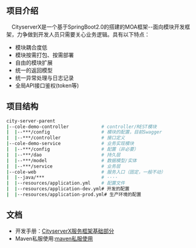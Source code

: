 ## 项目介绍

　CityserverX是一个基于SpringBoot2.0的搭建的MOA框架--面向模块开发框架，力争做到开发人员只需要关心业务逻辑。具有以下特点：

- 模块耦合度低
- 模块按需打包、按需部署
- 自由的模块扩展
- 统一的返回模型
- 统一异常处理与日志记录
- 全局API接口鉴权(token等)

## 项目结构

```bash
city-server-parent          
|--cole-demo-controller            # controller/REST模块
|  |--***/config                   # 模块的配置，目前Swagger
|  |--***/controller               # 接口定义
|--cole-demo-service               # 业务实现模块
|  |--***/config                   # 配置（非必要）
|  |--***/dao                      # 持久层
|  |--***/model                    # 数据模型/实体
|  |--***/service                  # 业务层
|--cole-web                        # 服务入口（固定，一般不动）
|  |--java/***                     # ····
|  |--resources/application.yml    # 配置文件
|  |--resources/application-dev.yml# 开发的配置
|  |--resources/application-prod.yml# 生产环境的配置

```

## 文档

+ 开发手册：[CityserverX服务框架基础部分](https://github.com/zizhengzhuan/CityServer/blob/document/CityserverX%E6%9C%8D%E5%8A%A1%E6%A1%86%E6%9E%B6%E5%9F%BA%E7%A1%80.md)
+ Maven私服使用:[maven私服使用](https://github.com/zizhengzhuan/CityServer/blob/document/maven%E7%A7%81%E6%9C%8D%E4%BD%BF%E7%94%A8-1.0.2.pdf)

